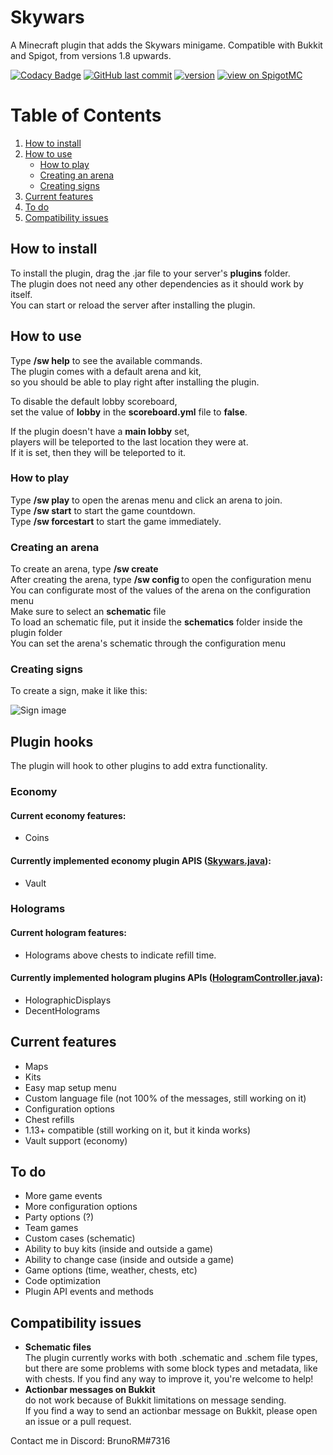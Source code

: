 # Skywars

A Minecraft plugin that adds the Skywars minigame.
Compatible with Bukkit and Spigot, from versions 1.8 upwards.

[![Codacy Badge](https://app.codacy.com/project/badge/Grade/786de08d9dfa4332bc1e15e8f4373bd6)](https://www.codacy.com/gh/TheBrunoRM/Skywars/dashboard?utm_source=github.com&amp;utm_medium=referral&amp;utm_content=TheBrunoRM/Skywars&amp;utm_campaign=Badge_Grade)
[![GitHub last commit](https://img.shields.io/github/last-commit/TheBrunoRM/Skywars.svg)](https://github.com/TheBrunoRM/Skywars/commits/master)
[![version](https://img.shields.io/github/release/TheBrunoRM/Skywars.svg?colorB=7418f5)](https://github.com/TheBrunoRM/Skywars/releases/latest)
[![view on SpigotMC](https://img.shields.io/badge/view%20on-spigotmc-orange.svg)](https://www.spigotmc.org/resources/98709)

# Table of Contents
1. [How to install](#how-to-install)
2. [How to use](#how-to-use)
   * [How to play](#how-to-play)
   * [Creating an arena](#creating-an-arena)
   * [Creating signs](#creating-signs)
3. [Current features](#current-features)
4. [To do](#to-do)
5. [Compatibility issues](#compatibility-issues)

## How to install

To install the plugin, drag the .jar file to your server's **plugins** folder.\
The plugin does not need any other dependencies as it should work by itself.\
You can start or reload the server after installing the plugin.

## How to use

Type **/sw help** to see the available commands.\
The plugin comes with a default arena and kit,\
so you should be able to play right after installing the plugin.

To disable the default lobby scoreboard,\
set the value of **lobby** in the **scoreboard.yml** file to **false**.

If the plugin doesn't have a **main lobby** set,\
players will be teleported to the last location they were at.\
If it is set, then they will be teleported to it.

### How to play

Type **/sw play** to open the arenas menu and click an arena to join.\
Type **/sw start** to start the game countdown.\
Type **/sw forcestart** to start the game immediately.

### Creating an arena

To create an arena, type **/sw create <arena>**\
After creating the arena, type **/sw config <arena>** to open the configuration menu\
You can configurate most of the values of the arena on the configuration menu\
Make sure to select an **schematic** file\
To load an schematic file, put it inside the **schematics** folder inside the plugin folder\
You can set the arena's schematic through the configuration menu

### Creating signs

To create a sign, make it like this:

![Sign image](https://cdn.discordapp.com/attachments/835594221456064544/876946375110189146/unknown.png)

## Plugin hooks
The plugin will hook to other plugins to add extra functionality.
### Economy
#### Current economy features:
  * Coins
#### Currently implemented economy plugin APIS ([Skywars.java](https://github.com/TheBrunoRM/Skywars/blob/master/src/main/java/me/brunorm/skywars/Skywars.java)):
  * Vault
### Holograms
#### Current hologram features:
  * Holograms above chests to indicate refill time.

#### Currently implemented hologram plugins APIs ([HologramController.java](https://github.com/TheBrunoRM/Skywars/blob/master/src/main/java/me/brunorm/skywars/holograms/HologramController.java)):
  * HolographicDisplays
  * DecentHolograms

## Current features
  * Maps
  * Kits
  * Easy map setup menu
  * Custom language file (not 100% of the messages, still working on it)
  * Configuration options
  * Chest refills
  * 1.13+ compatible (still working on it, but it kinda works)
  * Vault support (economy)

## To do
  * More game events
  * More configuration options
  * Party options (?)
  * Team games
  * Custom cases (schematic)
  * Ability to buy kits (inside and outside a game)
  * Ability to change case (inside and outside a game)
  * Game options (time, weather, chests, etc)
  * Code optimization
  * Plugin API events and methods

## Compatibility issues
  * **Schematic files**\
    The plugin currently works with both .schematic and .schem file types,\
    but there are some problems with some block types and metadata, like with chests.
    If you find any way to improve it, you're welcome to help!
  * **Actionbar messages on Bukkit**\
    do not work because of Bukkit limitations on message sending.\
    If you find a way to send an actionbar message on Bukkit, please open an issue or a pull request.

Contact me in Discord: BrunoRM#7316
